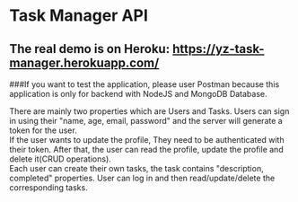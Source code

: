 Task Manager API
====  


The real demo is on Heroku: https://yz-task-manager.herokuapp.com/
-----

###If you want to test the application, please user Postman because this application is only for backend with NodeJS and MongoDB Database. 

There are mainly two properties which are Users and Tasks. Users can sign in using their "name, age, email, password" and the server will generate a  token for the user. <br> If the user wants to update the profile, They need to be authenticated with their token. After that, the user can read the profile, update the profile and delete it(CRUD operations).<br>  Each user can create their own tasks, the task contains "description, completed" properties. User can log in and then read/update/delete the corresponding tasks. 

